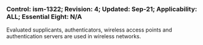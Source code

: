 ### Control: ism-1322; Revision: 4; Updated: Sep-21; Applicability: ALL; Essential Eight: N/A
<p>Evaluated supplicants, authenticators, wireless access points and authentication servers are used in wireless networks.</p>